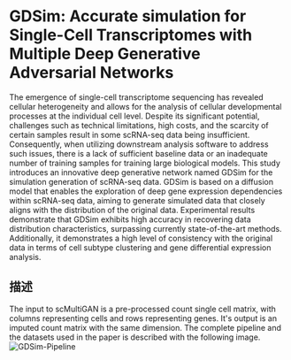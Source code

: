 # GDSim: Accurate simulation for Single-Cell Transcriptomes with Multiple Deep Generative Adversarial Networks
The emergence of single-cell transcriptome sequencing has revealed cellular heterogeneity and allows for the analysis of cellular developmental processes at the individual cell level. Despite its significant potential, challenges such as technical limitations, high costs, and the scarcity of certain samples result in some scRNA-seq data being insufficient. Consequently, when utilizing downstream analysis software to address such issues, there is a lack of sufficient baseline data or an inadequate number of training samples for training large biological models. This study introduces an innovative deep generative network named GDSim for the simulation generation of scRNA-seq data. GDSim is based on a diffusion model that enables the exploration of deep gene expression dependencies within scRNA-seq data, aiming to generate simulated data that closely aligns with the distribution of the original data. Experimental results demonstrate that GDSim exhibits high accuracy in recovering data distribution characteristics, surpassing currently state-of-the-art methods. Additionally, it demonstrates a high level of consistency with the original data in terms of cell subtype clustering and gene differential expression analysis.
## 描述
The input to scMultiGAN is a pre-processed count single cell matrix, with columns representing cells and rows representing genes. It's output is an imputed count matrix with the same dimension. The complete pipeline and the datasets used in the paper is described with the following image.
![GDSim-Pipeline](images/framework.png)
